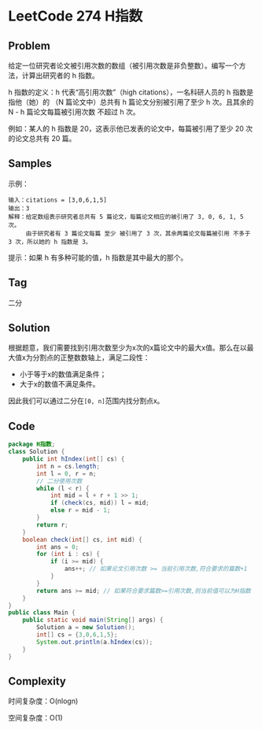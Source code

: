 # LeetCode 274 H指数

## Problem

给定一位研究者论文被引用次数的数组（被引用次数是非负整数）。编写一个方法，计算出研究者的 h 指数。

h 指数的定义：h 代表“高引用次数”（high citations），一名科研人员的 h 指数是指他（她）的 （N 篇论文中）总共有 h 篇论文分别被引用了至少 h 次。且其余的 N - h 篇论文每篇被引用次数 不超过 h 次。

例如：某人的 h 指数是 20，这表示他已发表的论文中，每篇被引用了至少 20 次的论文总共有 20 篇。

## Samples

示例：

```
输入：citations = [3,0,6,1,5]
输出：3 
解释：给定数组表示研究者总共有 5 篇论文，每篇论文相应的被引用了 3, 0, 6, 1, 5 次。
     由于研究者有 3 篇论文每篇 至少 被引用了 3 次，其余两篇论文每篇被引用 不多于 3 次，所以她的 h 指数是 3。
```


提示：如果 h 有多种可能的值，h 指数是其中最大的那个。

## Tag

二分

## Solution

根据题意，我们需要找到引用次数至少为x次的x篇论文中的最大x值。那么在以最大值x为分割点的正整数数轴上，满足二段性：

- 小于等于x的数值满足条件；
- 大于x的数值不满足条件。

因此我们可以通过二分在`[0, n]`范围内找分割点x。

## Code

```java
package H指数;
class Solution {
    public int hIndex(int[] cs) {
        int n = cs.length;
        int l = 0, r = n;
        // 二分使用次数
        while (l < r) {
            int mid = l + r + 1 >> 1;
            if (check(cs, mid)) l = mid;
            else r = mid - 1;
        }
        return r;
    }
    boolean check(int[] cs, int mid) {
        int ans = 0;
        for (int i : cs) {
            if (i >= mid) {
                ans++; // 如果论文引用次数 >= 当前引用次数,符合要求的篇数+1
            }
        }
        return ans >= mid; // 如果符合要求篇数>=引用次数,则当前值可以为H指数
    }
}
public class Main {
    public static void main(String[] args) {
        Solution a = new Solution();
        int[] cs = {3,0,6,1,5};
        System.out.println(a.hIndex(cs));
    }
}
```

## Complexity

时间复杂度：O(nlogn)

空间复杂度：O(1)
